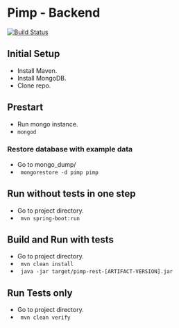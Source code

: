 # Pimp - Backend

[![Build Status](https://travis-ci.org/sys-devel-d/pimp.svg?branch=master)](https://travis-ci.org/sys-devel-d/pimp)

## Initial Setup
- Install Maven.
- Install MongoDB.
- Clone repo.

## Prestart
- Run mongo instance.
- ```mongod```

### Restore database with example data
- Go to mongo_dump/
- ``` mongorestore -d pimp pimp```

## Run without tests in one step
- Go to project directory.
- ``` mvn spring-boot:run```

## Build and Run with tests
- Go to project directory.
- ``` mvn clean install```
- ``` java -jar target/pimp-rest-[ARTIFACT-VERSION].jar```

## Run Tests only
- Go to project directory.
- ``` mvn clean verify```
